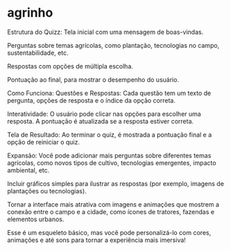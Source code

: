 # agrinho
Estrutura do Quizz:
Tela inicial com uma mensagem de boas-vindas.

Perguntas sobre temas agrícolas, como plantação, tecnologias no campo, sustentabilidade, etc.

Respostas com opções de múltipla escolha.

Pontuação ao final, para mostrar o desempenho do usuário.

Como Funciona:
Questões e Respostas: Cada questão tem um texto de pergunta, opções de resposta e o índice da opção correta.

Interatividade: O usuário pode clicar nas opções para escolher uma resposta. A pontuação é atualizada se a resposta estiver correta.

Tela de Resultado: Ao terminar o quiz, é mostrada a pontuação final e a opção de reiniciar o quiz.

Expansão:
Você pode adicionar mais perguntas sobre diferentes temas agrícolas, como novos tipos de cultivo, tecnologias emergentes, impacto ambiental, etc.

Incluir gráficos simples para ilustrar as respostas (por exemplo, imagens de plantações ou tecnologias).

Tornar a interface mais atrativa com imagens e animações que mostrem a conexão entre o campo e a cidade, como ícones de tratores, fazendas e elementos urbanos.

Esse é um esqueleto básico, mas você pode personalizá-lo com cores, animações e até sons para tornar a experiência mais imersiva!
